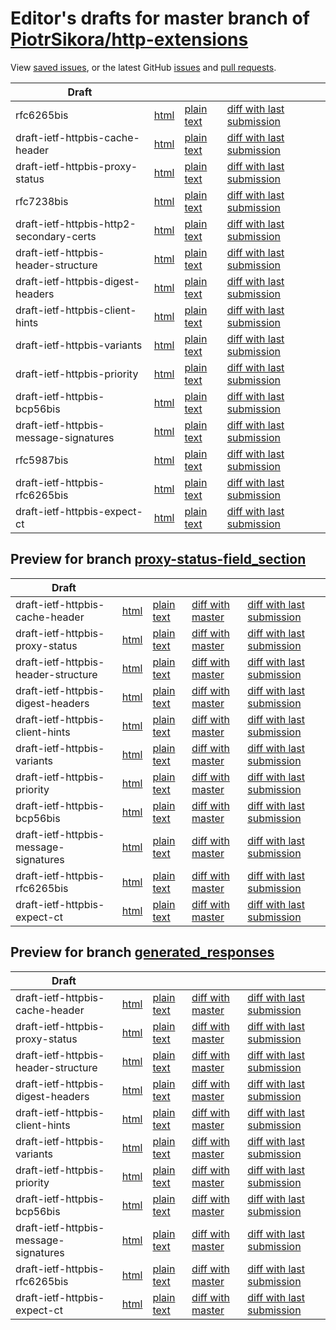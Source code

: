 # Editor's drafts for master branch of [PiotrSikora/http-extensions](https://github.com/PiotrSikora/http-extensions)

View [saved issues](issues.html), or the latest GitHub [issues](https://github.com/PiotrSikora/http-extensions/issues) and [pull requests](https://github.com/PiotrSikora/http-extensions/pulls).

| Draft |     |     |     |     |
| ----- | --- | --- | --- | --- |
| rfc6265bis |[html](./rfc6265bis.html) |[plain text](./rfc6265bis.txt) |[diff with last submission](https://tools.ietf.org/rfcdiff?url1=https://tools.ietf.org/id/rfc6265bis.txt&amp;url2=https://PiotrSikora.github.io/http-extensions/rfc6265bis.txt) |
| draft-ietf-httpbis-cache-header |[html](./draft-ietf-httpbis-cache-header.html) |[plain text](./draft-ietf-httpbis-cache-header.txt) |[diff with last submission](https://tools.ietf.org/rfcdiff?url1=https://tools.ietf.org/id/draft-ietf-httpbis-cache-header.txt&amp;url2=https://PiotrSikora.github.io/http-extensions/draft-ietf-httpbis-cache-header.txt) |
| draft-ietf-httpbis-proxy-status |[html](./draft-ietf-httpbis-proxy-status.html) |[plain text](./draft-ietf-httpbis-proxy-status.txt) |[diff with last submission](https://tools.ietf.org/rfcdiff?url1=https://tools.ietf.org/id/draft-ietf-httpbis-proxy-status.txt&amp;url2=https://PiotrSikora.github.io/http-extensions/draft-ietf-httpbis-proxy-status.txt) |
| rfc7238bis |[html](./rfc7238bis.html) |[plain text](./rfc7238bis.txt) |[diff with last submission](https://tools.ietf.org/rfcdiff?url1=https://tools.ietf.org/id/rfc7238bis.txt&amp;url2=https://PiotrSikora.github.io/http-extensions/rfc7238bis.txt) |
| draft-ietf-httpbis-http2-secondary-certs |[html](./draft-ietf-httpbis-http2-secondary-certs.html) |[plain text](./draft-ietf-httpbis-http2-secondary-certs.txt) |[diff with last submission](https://tools.ietf.org/rfcdiff?url1=https://tools.ietf.org/id/draft-ietf-httpbis-http2-secondary-certs.txt&amp;url2=https://PiotrSikora.github.io/http-extensions/draft-ietf-httpbis-http2-secondary-certs.txt) |
| draft-ietf-httpbis-header-structure |[html](./draft-ietf-httpbis-header-structure.html) |[plain text](./draft-ietf-httpbis-header-structure.txt) |[diff with last submission](https://tools.ietf.org/rfcdiff?url1=https://tools.ietf.org/id/draft-ietf-httpbis-header-structure.txt&amp;url2=https://PiotrSikora.github.io/http-extensions/draft-ietf-httpbis-header-structure.txt) |
| draft-ietf-httpbis-digest-headers |[html](./draft-ietf-httpbis-digest-headers.html) |[plain text](./draft-ietf-httpbis-digest-headers.txt) |[diff with last submission](https://tools.ietf.org/rfcdiff?url1=https://tools.ietf.org/id/draft-ietf-httpbis-digest-headers.txt&amp;url2=https://PiotrSikora.github.io/http-extensions/draft-ietf-httpbis-digest-headers.txt) |
| draft-ietf-httpbis-client-hints |[html](./draft-ietf-httpbis-client-hints.html) |[plain text](./draft-ietf-httpbis-client-hints.txt) |[diff with last submission](https://tools.ietf.org/rfcdiff?url1=https://tools.ietf.org/id/draft-ietf-httpbis-client-hints.txt&amp;url2=https://PiotrSikora.github.io/http-extensions/draft-ietf-httpbis-client-hints.txt) |
| draft-ietf-httpbis-variants |[html](./draft-ietf-httpbis-variants.html) |[plain text](./draft-ietf-httpbis-variants.txt) |[diff with last submission](https://tools.ietf.org/rfcdiff?url1=https://tools.ietf.org/id/draft-ietf-httpbis-variants.txt&amp;url2=https://PiotrSikora.github.io/http-extensions/draft-ietf-httpbis-variants.txt) |
| draft-ietf-httpbis-priority |[html](./draft-ietf-httpbis-priority.html) |[plain text](./draft-ietf-httpbis-priority.txt) |[diff with last submission](https://tools.ietf.org/rfcdiff?url1=https://tools.ietf.org/id/draft-ietf-httpbis-priority.txt&amp;url2=https://PiotrSikora.github.io/http-extensions/draft-ietf-httpbis-priority.txt) |
| draft-ietf-httpbis-bcp56bis |[html](./draft-ietf-httpbis-bcp56bis.html) |[plain text](./draft-ietf-httpbis-bcp56bis.txt) |[diff with last submission](https://tools.ietf.org/rfcdiff?url1=https://tools.ietf.org/id/draft-ietf-httpbis-bcp56bis.txt&amp;url2=https://PiotrSikora.github.io/http-extensions/draft-ietf-httpbis-bcp56bis.txt) |
| draft-ietf-httpbis-message-signatures |[html](./draft-ietf-httpbis-message-signatures.html) |[plain text](./draft-ietf-httpbis-message-signatures.txt) |[diff with last submission](https://tools.ietf.org/rfcdiff?url1=https://tools.ietf.org/id/draft-ietf-httpbis-message-signatures.txt&amp;url2=https://PiotrSikora.github.io/http-extensions/draft-ietf-httpbis-message-signatures.txt) |
| rfc5987bis |[html](./rfc5987bis.html) |[plain text](./rfc5987bis.txt) |[diff with last submission](https://tools.ietf.org/rfcdiff?url1=https://tools.ietf.org/id/rfc5987bis.txt&amp;url2=https://PiotrSikora.github.io/http-extensions/rfc5987bis.txt) |
| draft-ietf-httpbis-rfc6265bis |[html](./draft-ietf-httpbis-rfc6265bis.html) |[plain text](./draft-ietf-httpbis-rfc6265bis.txt) |[diff with last submission](https://tools.ietf.org/rfcdiff?url1=https://tools.ietf.org/id/draft-ietf-httpbis-rfc6265bis.txt&amp;url2=https://PiotrSikora.github.io/http-extensions/draft-ietf-httpbis-rfc6265bis.txt) |
| draft-ietf-httpbis-expect-ct |[html](./draft-ietf-httpbis-expect-ct.html) |[plain text](./draft-ietf-httpbis-expect-ct.txt) |[diff with last submission](https://tools.ietf.org/rfcdiff?url1=https://tools.ietf.org/id/draft-ietf-httpbis-expect-ct.txt&amp;url2=https://PiotrSikora.github.io/http-extensions/draft-ietf-httpbis-expect-ct.txt) |

## Preview for branch [proxy-status-field_section](proxy-status-field_section)

| Draft |     |     |     |     |
| ----- | --- | --- | --- | --- |
| draft-ietf-httpbis-cache-header |[html](proxy-status-field_section/draft-ietf-httpbis-cache-header.html) |[plain text](proxy-status-field_section/draft-ietf-httpbis-cache-header.txt) |[diff with master](https://tools.ietf.org/rfcdiff?url1=https://PiotrSikora.github.io/http-extensions/draft-ietf-httpbis-cache-header.txt&amp;url2=https://PiotrSikora.github.io/http-extensions/proxy-status-field_section/draft-ietf-httpbis-cache-header.txt) |[diff with last submission](https://tools.ietf.org/rfcdiff?url1=https://tools.ietf.org/id/draft-ietf-httpbis-cache-header.txt&amp;url2=https://PiotrSikora.github.io/http-extensions/proxy-status-field_section/draft-ietf-httpbis-cache-header.txt) |
| draft-ietf-httpbis-proxy-status |[html](proxy-status-field_section/draft-ietf-httpbis-proxy-status.html) |[plain text](proxy-status-field_section/draft-ietf-httpbis-proxy-status.txt) |[diff with master](https://tools.ietf.org/rfcdiff?url1=https://PiotrSikora.github.io/http-extensions/draft-ietf-httpbis-proxy-status.txt&amp;url2=https://PiotrSikora.github.io/http-extensions/proxy-status-field_section/draft-ietf-httpbis-proxy-status.txt) |[diff with last submission](https://tools.ietf.org/rfcdiff?url1=https://tools.ietf.org/id/draft-ietf-httpbis-proxy-status.txt&amp;url2=https://PiotrSikora.github.io/http-extensions/proxy-status-field_section/draft-ietf-httpbis-proxy-status.txt) |
| draft-ietf-httpbis-header-structure |[html](proxy-status-field_section/draft-ietf-httpbis-header-structure.html) |[plain text](proxy-status-field_section/draft-ietf-httpbis-header-structure.txt) |[diff with master](https://tools.ietf.org/rfcdiff?url1=https://PiotrSikora.github.io/http-extensions/draft-ietf-httpbis-header-structure.txt&amp;url2=https://PiotrSikora.github.io/http-extensions/proxy-status-field_section/draft-ietf-httpbis-header-structure.txt) |[diff with last submission](https://tools.ietf.org/rfcdiff?url1=https://tools.ietf.org/id/draft-ietf-httpbis-header-structure.txt&amp;url2=https://PiotrSikora.github.io/http-extensions/proxy-status-field_section/draft-ietf-httpbis-header-structure.txt) |
| draft-ietf-httpbis-digest-headers |[html](proxy-status-field_section/draft-ietf-httpbis-digest-headers.html) |[plain text](proxy-status-field_section/draft-ietf-httpbis-digest-headers.txt) |[diff with master](https://tools.ietf.org/rfcdiff?url1=https://PiotrSikora.github.io/http-extensions/draft-ietf-httpbis-digest-headers.txt&amp;url2=https://PiotrSikora.github.io/http-extensions/proxy-status-field_section/draft-ietf-httpbis-digest-headers.txt) |[diff with last submission](https://tools.ietf.org/rfcdiff?url1=https://tools.ietf.org/id/draft-ietf-httpbis-digest-headers.txt&amp;url2=https://PiotrSikora.github.io/http-extensions/proxy-status-field_section/draft-ietf-httpbis-digest-headers.txt) |
| draft-ietf-httpbis-client-hints |[html](proxy-status-field_section/draft-ietf-httpbis-client-hints.html) |[plain text](proxy-status-field_section/draft-ietf-httpbis-client-hints.txt) |[diff with master](https://tools.ietf.org/rfcdiff?url1=https://PiotrSikora.github.io/http-extensions/draft-ietf-httpbis-client-hints.txt&amp;url2=https://PiotrSikora.github.io/http-extensions/proxy-status-field_section/draft-ietf-httpbis-client-hints.txt) |[diff with last submission](https://tools.ietf.org/rfcdiff?url1=https://tools.ietf.org/id/draft-ietf-httpbis-client-hints.txt&amp;url2=https://PiotrSikora.github.io/http-extensions/proxy-status-field_section/draft-ietf-httpbis-client-hints.txt) |
| draft-ietf-httpbis-variants |[html](proxy-status-field_section/draft-ietf-httpbis-variants.html) |[plain text](proxy-status-field_section/draft-ietf-httpbis-variants.txt) |[diff with master](https://tools.ietf.org/rfcdiff?url1=https://PiotrSikora.github.io/http-extensions/draft-ietf-httpbis-variants.txt&amp;url2=https://PiotrSikora.github.io/http-extensions/proxy-status-field_section/draft-ietf-httpbis-variants.txt) |[diff with last submission](https://tools.ietf.org/rfcdiff?url1=https://tools.ietf.org/id/draft-ietf-httpbis-variants.txt&amp;url2=https://PiotrSikora.github.io/http-extensions/proxy-status-field_section/draft-ietf-httpbis-variants.txt) |
| draft-ietf-httpbis-priority |[html](proxy-status-field_section/draft-ietf-httpbis-priority.html) |[plain text](proxy-status-field_section/draft-ietf-httpbis-priority.txt) |[diff with master](https://tools.ietf.org/rfcdiff?url1=https://PiotrSikora.github.io/http-extensions/draft-ietf-httpbis-priority.txt&amp;url2=https://PiotrSikora.github.io/http-extensions/proxy-status-field_section/draft-ietf-httpbis-priority.txt) |[diff with last submission](https://tools.ietf.org/rfcdiff?url1=https://tools.ietf.org/id/draft-ietf-httpbis-priority.txt&amp;url2=https://PiotrSikora.github.io/http-extensions/proxy-status-field_section/draft-ietf-httpbis-priority.txt) |
| draft-ietf-httpbis-bcp56bis |[html](proxy-status-field_section/draft-ietf-httpbis-bcp56bis.html) |[plain text](proxy-status-field_section/draft-ietf-httpbis-bcp56bis.txt) |[diff with master](https://tools.ietf.org/rfcdiff?url1=https://PiotrSikora.github.io/http-extensions/draft-ietf-httpbis-bcp56bis.txt&amp;url2=https://PiotrSikora.github.io/http-extensions/proxy-status-field_section/draft-ietf-httpbis-bcp56bis.txt) |[diff with last submission](https://tools.ietf.org/rfcdiff?url1=https://tools.ietf.org/id/draft-ietf-httpbis-bcp56bis.txt&amp;url2=https://PiotrSikora.github.io/http-extensions/proxy-status-field_section/draft-ietf-httpbis-bcp56bis.txt) |
| draft-ietf-httpbis-message-signatures |[html](proxy-status-field_section/draft-ietf-httpbis-message-signatures.html) |[plain text](proxy-status-field_section/draft-ietf-httpbis-message-signatures.txt) |[diff with master](https://tools.ietf.org/rfcdiff?url1=https://PiotrSikora.github.io/http-extensions/draft-ietf-httpbis-message-signatures.txt&amp;url2=https://PiotrSikora.github.io/http-extensions/proxy-status-field_section/draft-ietf-httpbis-message-signatures.txt) |[diff with last submission](https://tools.ietf.org/rfcdiff?url1=https://tools.ietf.org/id/draft-ietf-httpbis-message-signatures.txt&amp;url2=https://PiotrSikora.github.io/http-extensions/proxy-status-field_section/draft-ietf-httpbis-message-signatures.txt) |
| draft-ietf-httpbis-rfc6265bis |[html](proxy-status-field_section/draft-ietf-httpbis-rfc6265bis.html) |[plain text](proxy-status-field_section/draft-ietf-httpbis-rfc6265bis.txt) |[diff with master](https://tools.ietf.org/rfcdiff?url1=https://PiotrSikora.github.io/http-extensions/draft-ietf-httpbis-rfc6265bis.txt&amp;url2=https://PiotrSikora.github.io/http-extensions/proxy-status-field_section/draft-ietf-httpbis-rfc6265bis.txt) |[diff with last submission](https://tools.ietf.org/rfcdiff?url1=https://tools.ietf.org/id/draft-ietf-httpbis-rfc6265bis.txt&amp;url2=https://PiotrSikora.github.io/http-extensions/proxy-status-field_section/draft-ietf-httpbis-rfc6265bis.txt) |
| draft-ietf-httpbis-expect-ct |[html](proxy-status-field_section/draft-ietf-httpbis-expect-ct.html) |[plain text](proxy-status-field_section/draft-ietf-httpbis-expect-ct.txt) |[diff with master](https://tools.ietf.org/rfcdiff?url1=https://PiotrSikora.github.io/http-extensions/draft-ietf-httpbis-expect-ct.txt&amp;url2=https://PiotrSikora.github.io/http-extensions/proxy-status-field_section/draft-ietf-httpbis-expect-ct.txt) |[diff with last submission](https://tools.ietf.org/rfcdiff?url1=https://tools.ietf.org/id/draft-ietf-httpbis-expect-ct.txt&amp;url2=https://PiotrSikora.github.io/http-extensions/proxy-status-field_section/draft-ietf-httpbis-expect-ct.txt) |

## Preview for branch [generated_responses](generated_responses)

| Draft |     |     |     |     |
| ----- | --- | --- | --- | --- |
| draft-ietf-httpbis-cache-header |[html](generated_responses/draft-ietf-httpbis-cache-header.html) |[plain text](generated_responses/draft-ietf-httpbis-cache-header.txt) |[diff with master](https://tools.ietf.org/rfcdiff?url1=https://PiotrSikora.github.io/http-extensions/draft-ietf-httpbis-cache-header.txt&amp;url2=https://PiotrSikora.github.io/http-extensions/generated_responses/draft-ietf-httpbis-cache-header.txt) |[diff with last submission](https://tools.ietf.org/rfcdiff?url1=https://tools.ietf.org/id/draft-ietf-httpbis-cache-header.txt&amp;url2=https://PiotrSikora.github.io/http-extensions/generated_responses/draft-ietf-httpbis-cache-header.txt) |
| draft-ietf-httpbis-proxy-status |[html](generated_responses/draft-ietf-httpbis-proxy-status.html) |[plain text](generated_responses/draft-ietf-httpbis-proxy-status.txt) |[diff with master](https://tools.ietf.org/rfcdiff?url1=https://PiotrSikora.github.io/http-extensions/draft-ietf-httpbis-proxy-status.txt&amp;url2=https://PiotrSikora.github.io/http-extensions/generated_responses/draft-ietf-httpbis-proxy-status.txt) |[diff with last submission](https://tools.ietf.org/rfcdiff?url1=https://tools.ietf.org/id/draft-ietf-httpbis-proxy-status.txt&amp;url2=https://PiotrSikora.github.io/http-extensions/generated_responses/draft-ietf-httpbis-proxy-status.txt) |
| draft-ietf-httpbis-header-structure |[html](generated_responses/draft-ietf-httpbis-header-structure.html) |[plain text](generated_responses/draft-ietf-httpbis-header-structure.txt) |[diff with master](https://tools.ietf.org/rfcdiff?url1=https://PiotrSikora.github.io/http-extensions/draft-ietf-httpbis-header-structure.txt&amp;url2=https://PiotrSikora.github.io/http-extensions/generated_responses/draft-ietf-httpbis-header-structure.txt) |[diff with last submission](https://tools.ietf.org/rfcdiff?url1=https://tools.ietf.org/id/draft-ietf-httpbis-header-structure.txt&amp;url2=https://PiotrSikora.github.io/http-extensions/generated_responses/draft-ietf-httpbis-header-structure.txt) |
| draft-ietf-httpbis-digest-headers |[html](generated_responses/draft-ietf-httpbis-digest-headers.html) |[plain text](generated_responses/draft-ietf-httpbis-digest-headers.txt) |[diff with master](https://tools.ietf.org/rfcdiff?url1=https://PiotrSikora.github.io/http-extensions/draft-ietf-httpbis-digest-headers.txt&amp;url2=https://PiotrSikora.github.io/http-extensions/generated_responses/draft-ietf-httpbis-digest-headers.txt) |[diff with last submission](https://tools.ietf.org/rfcdiff?url1=https://tools.ietf.org/id/draft-ietf-httpbis-digest-headers.txt&amp;url2=https://PiotrSikora.github.io/http-extensions/generated_responses/draft-ietf-httpbis-digest-headers.txt) |
| draft-ietf-httpbis-client-hints |[html](generated_responses/draft-ietf-httpbis-client-hints.html) |[plain text](generated_responses/draft-ietf-httpbis-client-hints.txt) |[diff with master](https://tools.ietf.org/rfcdiff?url1=https://PiotrSikora.github.io/http-extensions/draft-ietf-httpbis-client-hints.txt&amp;url2=https://PiotrSikora.github.io/http-extensions/generated_responses/draft-ietf-httpbis-client-hints.txt) |[diff with last submission](https://tools.ietf.org/rfcdiff?url1=https://tools.ietf.org/id/draft-ietf-httpbis-client-hints.txt&amp;url2=https://PiotrSikora.github.io/http-extensions/generated_responses/draft-ietf-httpbis-client-hints.txt) |
| draft-ietf-httpbis-variants |[html](generated_responses/draft-ietf-httpbis-variants.html) |[plain text](generated_responses/draft-ietf-httpbis-variants.txt) |[diff with master](https://tools.ietf.org/rfcdiff?url1=https://PiotrSikora.github.io/http-extensions/draft-ietf-httpbis-variants.txt&amp;url2=https://PiotrSikora.github.io/http-extensions/generated_responses/draft-ietf-httpbis-variants.txt) |[diff with last submission](https://tools.ietf.org/rfcdiff?url1=https://tools.ietf.org/id/draft-ietf-httpbis-variants.txt&amp;url2=https://PiotrSikora.github.io/http-extensions/generated_responses/draft-ietf-httpbis-variants.txt) |
| draft-ietf-httpbis-priority |[html](generated_responses/draft-ietf-httpbis-priority.html) |[plain text](generated_responses/draft-ietf-httpbis-priority.txt) |[diff with master](https://tools.ietf.org/rfcdiff?url1=https://PiotrSikora.github.io/http-extensions/draft-ietf-httpbis-priority.txt&amp;url2=https://PiotrSikora.github.io/http-extensions/generated_responses/draft-ietf-httpbis-priority.txt) |[diff with last submission](https://tools.ietf.org/rfcdiff?url1=https://tools.ietf.org/id/draft-ietf-httpbis-priority.txt&amp;url2=https://PiotrSikora.github.io/http-extensions/generated_responses/draft-ietf-httpbis-priority.txt) |
| draft-ietf-httpbis-bcp56bis |[html](generated_responses/draft-ietf-httpbis-bcp56bis.html) |[plain text](generated_responses/draft-ietf-httpbis-bcp56bis.txt) |[diff with master](https://tools.ietf.org/rfcdiff?url1=https://PiotrSikora.github.io/http-extensions/draft-ietf-httpbis-bcp56bis.txt&amp;url2=https://PiotrSikora.github.io/http-extensions/generated_responses/draft-ietf-httpbis-bcp56bis.txt) |[diff with last submission](https://tools.ietf.org/rfcdiff?url1=https://tools.ietf.org/id/draft-ietf-httpbis-bcp56bis.txt&amp;url2=https://PiotrSikora.github.io/http-extensions/generated_responses/draft-ietf-httpbis-bcp56bis.txt) |
| draft-ietf-httpbis-message-signatures |[html](generated_responses/draft-ietf-httpbis-message-signatures.html) |[plain text](generated_responses/draft-ietf-httpbis-message-signatures.txt) |[diff with master](https://tools.ietf.org/rfcdiff?url1=https://PiotrSikora.github.io/http-extensions/draft-ietf-httpbis-message-signatures.txt&amp;url2=https://PiotrSikora.github.io/http-extensions/generated_responses/draft-ietf-httpbis-message-signatures.txt) |[diff with last submission](https://tools.ietf.org/rfcdiff?url1=https://tools.ietf.org/id/draft-ietf-httpbis-message-signatures.txt&amp;url2=https://PiotrSikora.github.io/http-extensions/generated_responses/draft-ietf-httpbis-message-signatures.txt) |
| draft-ietf-httpbis-rfc6265bis |[html](generated_responses/draft-ietf-httpbis-rfc6265bis.html) |[plain text](generated_responses/draft-ietf-httpbis-rfc6265bis.txt) |[diff with master](https://tools.ietf.org/rfcdiff?url1=https://PiotrSikora.github.io/http-extensions/draft-ietf-httpbis-rfc6265bis.txt&amp;url2=https://PiotrSikora.github.io/http-extensions/generated_responses/draft-ietf-httpbis-rfc6265bis.txt) |[diff with last submission](https://tools.ietf.org/rfcdiff?url1=https://tools.ietf.org/id/draft-ietf-httpbis-rfc6265bis.txt&amp;url2=https://PiotrSikora.github.io/http-extensions/generated_responses/draft-ietf-httpbis-rfc6265bis.txt) |
| draft-ietf-httpbis-expect-ct |[html](generated_responses/draft-ietf-httpbis-expect-ct.html) |[plain text](generated_responses/draft-ietf-httpbis-expect-ct.txt) |[diff with master](https://tools.ietf.org/rfcdiff?url1=https://PiotrSikora.github.io/http-extensions/draft-ietf-httpbis-expect-ct.txt&amp;url2=https://PiotrSikora.github.io/http-extensions/generated_responses/draft-ietf-httpbis-expect-ct.txt) |[diff with last submission](https://tools.ietf.org/rfcdiff?url1=https://tools.ietf.org/id/draft-ietf-httpbis-expect-ct.txt&amp;url2=https://PiotrSikora.github.io/http-extensions/generated_responses/draft-ietf-httpbis-expect-ct.txt) |

